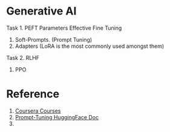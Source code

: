# Generative AI 

Task 1. PEFT Parameters Effective Fine Tuning

1. Soft-Prompts. (Prompt Tuning)
2. Adapters (LoRA is the most commonly used amongst them)

Task 2. RLHF
1. PPO


# Reference 
1. [Coursera Courses](https://www.coursera.org/learn/generative-ai-with-llms)
2. [Prompt-Tuning HuggingFace Doc](https://huggingface.co/learn/cookbook/prompt_tuning_peft)
3. 
